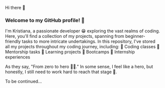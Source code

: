 Hi there 👋 
### Welcome to my GitHub profile! 👋 
I'm Kristiana, a passionate developer 😁 exploring the vast realms of coding. 
Here, you'll find a collection of my projects, spanning from beginner-friendly tasks to more intricate undertakings.
In this repository, I've stored all my projects throughout my coding journey, including:
💫 Coding classes
💫 Mentorship tasks
💫 Learning projects
💫 Bootcamps
💫 Internship experiences
  
As they say, "From zero to hero 🦸‍♀️." 
In some sense, I feel like a hero, but honestly, I still need to work hard to reach that stage 🌟.

To be continued...









